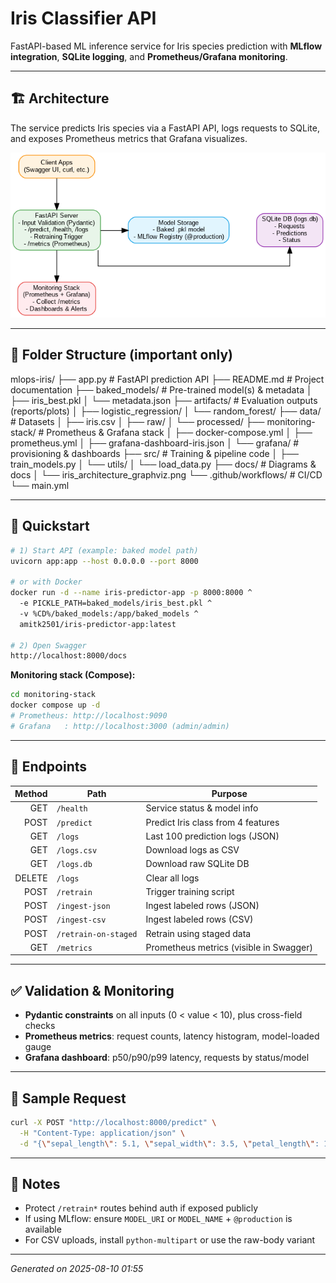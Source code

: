 # Iris Classifier API

FastAPI-based ML inference service for Iris species prediction with **MLflow integration**, **SQLite logging**, and **Prometheus/Grafana monitoring**.

---

## 🏗️ Architecture

The service predicts Iris species via a FastAPI API, logs requests to SQLite, and exposes Prometheus metrics that Grafana visualizes.

![Architecture Diagram](docs/iris_architecture_graphviz.png)

---

## 📂 Folder Structure (important only)

mlops-iris/
├── app.py                # FastAPI prediction API
├── README.md             # Project documentation
├── baked_models/         # Pre-trained model(s) & metadata
│   ├── iris_best.pkl
│   └── metadata.json
├── artifacts/            # Evaluation outputs (reports/plots)
│   ├── logistic_regression/
│   └── random_forest/
├── data/                 # Datasets
│   ├── iris.csv
│   ├── raw/
│   └── processed/
├── monitoring-stack/     # Prometheus & Grafana stack
│   ├── docker-compose.yml
│   ├── prometheus.yml
│   ├── grafana-dashboard-iris.json
│   └── grafana/          # provisioning & dashboards
├── src/                  # Training & pipeline code
│   ├── train_models.py
│   └── utils/
│       └── load_data.py
├── docs/                 # Diagrams & docs
│   └── iris_architecture_graphviz.png
└── .github/workflows/    # CI/CD
    └── main.yml

---

## 🚀 Quickstart

```bash
# 1) Start API (example: baked model path)
uvicorn app:app --host 0.0.0.0 --port 8000

# or with Docker
docker run -d --name iris-predictor-app -p 8000:8000 ^
  -e PICKLE_PATH=baked_models/iris_best.pkl ^
  -v %CD%/baked_models:/app/baked_models ^
  amitk2501/iris-predictor-app:latest

# 2) Open Swagger
http://localhost:8000/docs
```

**Monitoring stack (Compose):**
```bash
cd monitoring-stack
docker compose up -d
# Prometheus: http://localhost:9090
# Grafana   : http://localhost:3000 (admin/admin)
```

---

## 📡 Endpoints

| Method | Path         | Purpose                                  |
|-------:|--------------|------------------------------------------|
| GET    | `/health`    | Service status & model info              |
| POST   | `/predict`   | Predict Iris class from 4 features       |
| GET    | `/logs`      | Last 100 prediction logs (JSON)          |
| GET    | `/logs.csv`  | Download logs as CSV                     |
| GET    | `/logs.db`   | Download raw SQLite DB                   |
| DELETE | `/logs`      | Clear all logs                           |
| POST   | `/retrain`   | Trigger training script                  |
| POST   | `/ingest-json` | Ingest labeled rows (JSON)            |
| POST   | `/ingest-csv`  | Ingest labeled rows (CSV)             |
| POST   | `/retrain-on-staged` | Retrain using staged data       |
| GET    | `/metrics`   | Prometheus metrics (visible in Swagger)  |

---

## ✅ Validation & Monitoring

- **Pydantic constraints** on all inputs (0 < value < 10), plus cross-field checks
- **Prometheus metrics**: request counts, latency histogram, model-loaded gauge
- **Grafana dashboard**: p50/p90/p99 latency, requests by status/model

---

## 🧪 Sample Request

```bash
curl -X POST "http://localhost:8000/predict" \
  -H "Content-Type: application/json" \
  -d "{\"sepal_length\": 5.1, \"sepal_width\": 3.5, \"petal_length\": 1.4, \"petal_width\": 0.2}"
```

---

## 🔐 Notes

- Protect `/retrain*` routes behind auth if exposed publicly
- If using MLflow: ensure `MODEL_URI` or `MODEL_NAME` + `@production` is available
- For CSV uploads, install `python-multipart` or use the raw-body variant

---

*Generated on 2025-08-10 01:55*
